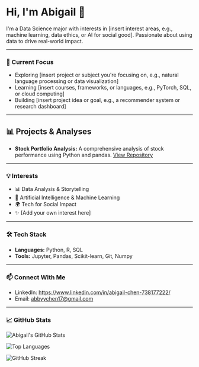 # Hi, I'm Abigail 👋

I'm a Data Science major with interests in [insert interest areas, e.g., machine learning, data ethics, or AI for social good]. Passionate about using data to drive real-world impact.

---

### 🧠 Current Focus

- Exploring [insert project or subject you're focusing on, e.g., natural language processing or data visualization]
- Learning [insert courses, frameworks, or languages, e.g., PyTorch, SQL, or cloud computing]
- Building [insert project idea or goal, e.g., a recommender system or research dashboard]

---

## 📊 Projects & Analyses

- **Stock Portfolio Analysis:** A comprehensive analysis of stock performance using Python and pandas. [View Repository](https://github.com/akchabby/stock-portfolio)

---

### 💡 Interests

- 📊 Data Analysis & Storytelling  
- 🤖 Artificial Intelligence & Machine Learning  
- 🌍 Tech for Social Impact  
- ✨ [Add your own interest here]

---

### 🛠 Tech Stack

- **Languages:** Python, R, SQL
- **Tools:** Jupyter, Pandas, Scikit-learn, Git, Numpy
---

### 📫 Connect With Me

- LinkedIn: https://www.linkedin.com/in/abigail-chen-738177222/  
- Email: abbyychen17@gmail.com

---

### 📈 GitHub Stats

![Abigail's GitHub Stats](https://github-readme-stats.vercel.app/api?username=akcabby&show_icons=true&theme=radical&theme=dark)

![Top Languages](https://github-readme-stats.vercel.app/api/top-langs/?username=akchabby&layout=compact)

![GitHub Streak](https://streak-stats.demolab.com?user=akcabby)


